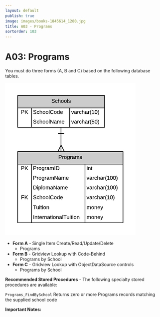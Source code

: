 ```yaml
---
layout: default
publish: true
image: images/books-1845614_1280.jpg
title: A03 - Programs
sortorder: 103
---
```

# A03: Programs

You must do three forms (A, B and C) based on the following database tables.

![](A03.png)

- **Form A** - Single Item Create/Read/Update/Delete
  - Programs
- **Form B** - Gridview Lookup with Code-Behind
  - Programs by School
- **Form C** - Gridview Lookup with ObjectDataSource controls
  - Programs by School 


**Recommended Stored Procedures** - The following specialty stored procedures are available:

`Programs_FindBySchool` Returns zero or more Programs records matching the supplied school code

**Important Notes:** 
